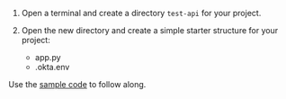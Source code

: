 1. Open a terminal and create a directory `test-api` for your project.
1. Open the new directory and create a simple starter structure for your project:

   * app.py
   * .okta.env

Use the [sample code](https://github.com/okta-samples/okta-flask-api-sample) to follow along.
